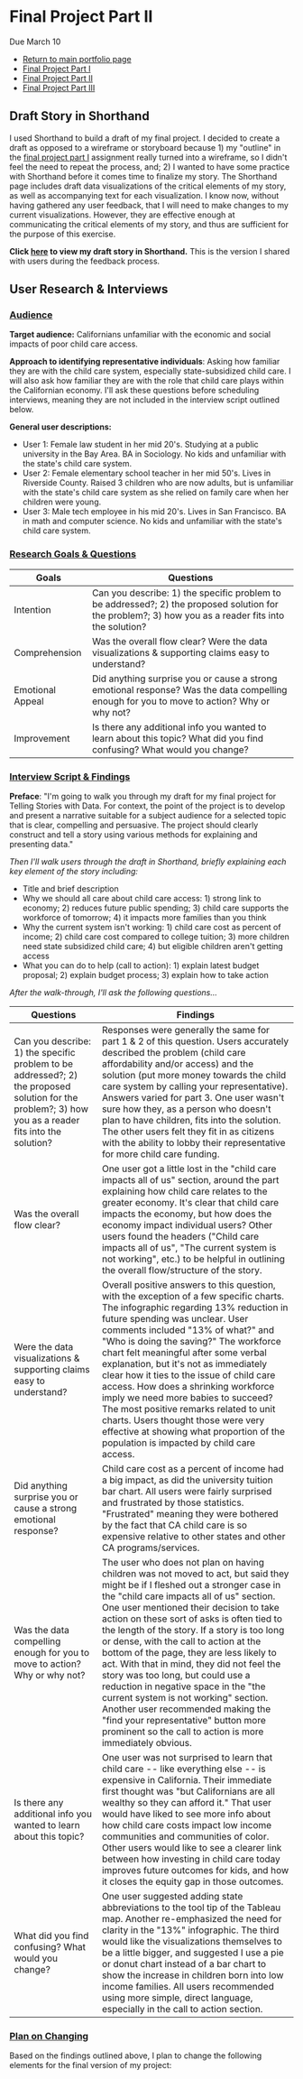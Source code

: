 # Final Project Part II
Due March 10  
- [Return to main portfolio page](https://ejreece.github.io/ReecePortfolio/)
- [Final Project Part I](https://ejreece.github.io/ReecePortfolio/FinalProjectPart1.html)
- [Final Project Part II](https://ejreece.github.io/ReecePortfolio/FinalProjectPart2.html)
- [Final Project Part III](https://ejreece.github.io/ReecePortfolio/FinalProjectPart3.html)

## Draft Story in Shorthand
I used Shorthand to build a draft of my final project. I decided to create a draft as opposed to a wireframe or storyboard because 1) my "outline" in the [final project part I](https://ejreece.github.io/ReecePortfolio/FinalProjectPart1.html) assignment really turned into a wireframe, so I didn't feel the need to repeat the process, and; 2) I wanted to have some practice with Shorthand before it comes time to finalize my story. The Shorthand page includes draft data visualizations of the critical elements of my story, as well as accompanying text for each visualization. I know now, without having gathered any user feedback, that I will need to make changes to my current visualizations. However, they are effective enough at communicating the critical elements of my story, and thus are sufficient for the purpose of this exercise. 

**Click [here](https://carnegiemellon.shorthandstories.com/child-care-access-in-california/index.html) to view my draft story in Shorthand.** This is the version I shared with users during the feedback process. 

## User Research & Interviews

### <u>Audience</u>
**Target audience:** Californians unfamiliar with the economic and social impacts of poor child care access.   

**Approach to identifying representative individuals**: Asking how familiar they are with the child care system, especially state-subsidized child care. I will also ask how familiar they are with the role that child care plays within the Californian economy. I'll ask these questions before scheduling interviews, meaning they are not included in the interview script outlined below.  

**General user descriptions:**
- User 1: Female law student in her mid 20's. Studying at a public university in the Bay Area. BA in Sociology. No kids and unfamiliar with the state's child care system. 
- User 2: Female elementary school teacher in her mid 50's. Lives in Riverside County. Raised 3 children who are now adults, but is unfamiliar with the state's child care system as she relied on family care when her children were young.
- User 3: Male tech employee in his mid 20's. Lives in San Francisco. BA in math and computer science. No kids and unfamiliar with the state's child care system.  

### <u>Research Goals & Questions</u>

| Goals     | Questions |
|-----------|-----------|
| Intention | Can you describe: 1) the specific problem to be addressed?; 2) the proposed solution for the problem?; 3) how you as a reader fits into the solution? | 
| Comprehension | Was the overall flow clear? Were the data visualizations & supporting claims easy to understand? |
| Emotional Appeal | Did anything surprise you or cause a strong emotional response? Was the data compelling enough for you to move to action? Why or why not? |
| Improvement | Is there any additional info you wanted to learn about this topic? What did you find confusing? What would you change? |

### <u>Interview Script & Findings</u>

**Preface**: "I'm going to walk you through my draft for my final project for Telling Stories with Data. For context, the point of the project is to develop and present a narrative suitable for a subject audience for a selected topic that is clear, compelling and persuasive. The project should clearly construct and tell a story using various methods for explaining and presenting data."

*Then I'll walk users through the draft in Shorthand, briefly explaining each key element of the story including:*
- Title and brief description
- Why we should all care about child care access: 1) strong link to economy; 2) reduces future public spending; 3) child care supports the workforce of tomorrow; 4) it impacts more families than you think
- Why the current system isn't working: 1) child care cost as percent of income; 2) child care cost compared to college tuition; 3) more children need state subsidized child care; 4) but eligible children aren't getting access
- What you can do to help (call to action): 1) explain latest budget proposal; 2) explain budget process; 3) explain how to take action

*After the walk-through, I'll ask the following questions...*

| Questions | Findings  |
|-----------|-----------|
| Can you describe: 1) the specific problem to be addressed?; 2) the proposed solution for the problem?; 3) how you as a reader fits into the solution? | Responses were generally the same for part 1 & 2 of this question. Users accurately described the problem (child care affordability and/or access) and the solution (put more money towards the child care system by calling your representative). Answers varied for part 3. One user wasn't sure how they, as a person who doesn't plan to have children, fits into the solution. The other users felt they fit in as citizens with the ability to lobby their representative for more child care funding. |
| Was the overall flow clear? | One user got a little lost in the "child care impacts all of us" section, around the part explaining how child care relates to the greater economy. It's clear that child care impacts the economy, but how does the economy impact individual users? Other users found the headers ("Child care impacts all of us", "The current system is not working", etc.) to be helpful in outlining the overall flow/structure of the story. |
| Were the data visualizations & supporting claims easy to understand? | Overall positive answers to this question, with the exception of a few specific charts. The infographic regarding 13% reduction in future spending was unclear. User comments included "13% of what?" and "Who is doing the saving?" The workforce chart felt meaningful after some verbal explanation, but it's not as immediately clear how it ties to the issue of child care access. How does a shrinking workforce imply we need more babies to succeed? The most positive remarks related to unit charts. Users thought those were very effective at showing what proportion of the population is impacted by child care access. | 
| Did anything surprise you or cause a strong emotional response? | Child care cost as a percent of income had a big impact, as did the university tuition bar chart. All users were fairly surprised and frustrated by those statistics. "Frustrated" meaning they were bothered by the fact that CA child care is so expensive relative to other states and other CA programs/services. |
| Was the data compelling enough for you to move to action? Why or why not? | The user who does not plan on having children was not moved to act, but said they might be if I fleshed out a stronger case in the "child care impacts all of us" section. One user mentioned their decision to take action on these sort of asks is often tied to the length of the story. If a story is too long or dense, with the call to action at the bottom of the page, they are less likely to act. With that in mind, they did not feel the story was too long, but could use a reduction in negative space in the "the current system is not working" section. Another user recommended making the "find your representative" button more prominent so the call to action is more immediately obvious. |
| Is there any additional info you wanted to learn about this topic? | One user was not surprised to learn that child care -- like everything else -- is expensive in California. Their immediate first thought was "but Californians are all wealthy so they can afford it." That user would have liked to see more info about how child care costs impact low income communities and communities of color. Other users would like to see a clearer link between how investing in child care today improves future outcomes for kids, and how it closes the equity gap in those outcomes. |
| What did you find confusing? What would you change? | One user suggested adding state abbreviations to the tool tip of the Tableau map. Another re-emphasized the need for clarity in the "13%" infographic. The third would like the visualizations themselves to be a little bigger, and suggested I use a pie or donut chart instead of a bar chart to show the increase in children born into low income families. All users recommended using more simple, direct language, especially in the call to action section. | 

### <u>Plan on Changing</u>
Based on the findings outlined above, I plan to change the following elements for the final version of my project:

